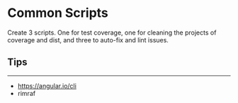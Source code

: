 # Common Scripts

Create 3 scripts. One for test coverage, one for cleaning the projects of coverage and dist, and three to auto-fix and lint issues.

## Tips

---

- https://angular.io/cli
- rimraf

